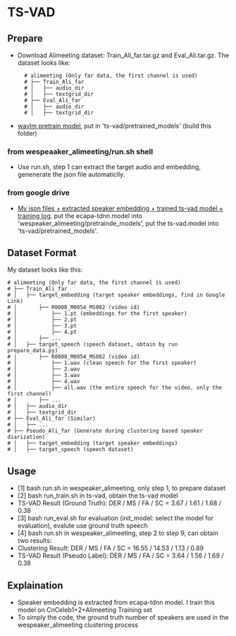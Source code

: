 # TS-VAD

## Prepare
- Download Alimeeting dataset: Train_Ali_far.tar.gz and Eval_Ali.tar.gz. The dataset looks like:

        # alimeeting (Only far data, the first channel is used)
        # ├── Train_Ali_far 
        # │   ├── audio_dir
        # │   ├── textgrid_dir
        # ├── Eval_Ali_far 
        # │   ├── audio_dir
        # │   ├── textgrid_dir

- [wavlm pretrain model](https://drive.google.com/file/d/1-zlAj2SyVJVsbhifwpTlAfrgc9qu-HDb/view?usp=share_link), put in 'ts-vad/pretrained_models' (build this folder)

### from wespeaaker_alimeeting/run.sh shell
- Use run.sh, step 1 can extract the target audio and embedding, genenerate the json file automaticlly.

### from google drive
- [My json files + extracted speaker embedding + trained ts-vad model + training log](https://drive.google.com/drive/folders/1AFip2h9W7sCFbzzasL_fAkGUNZOzaTGK?usp=share_link), put the ecapa-tdnn.model into 'wespeaker_alimeeting/pretrainde_models', put the ts-vad.model into 'ts-vad/pretrained_models'.


## Dataset Format
My dataset looks like this:

    # alimeeting (Only far data, the first channel is used)
    # ├── Train_Ali_far 
    # │   ├── target_embedding (target speaker embeddings, find in Google Link)
    # │       ├── R0008_M0054_MS002 (video id)
    # │           ├── 1.pt (embeddings for the first speaker)
    # │           ├── 2.pt
    # │           ├── 3.pt
    # │           ├── 4.pt
    # │       ├── ...
    # │   ├── target_speech (speech dataset, obtain by run prepare_data.py)
    # │       ├── R0008_M0054_MS002 (video id)
    # │           ├── 1.wav (clean speech for the first speaker)
    # │           ├── 2.wav
    # │           ├── 3.wav
    # │           ├── 4.wav
    # │           ├── all.wav (the entire speech for the video, only the first channel)
    # │       ├── ...
    # │   ├── audio_dir
    # │   ├── textgrid_dir
    # ├── Eval_Ali_far (Similar)
    # │   ├── ...
    # ├── Pseudo_Ali_far (Generate during clustering based speaker diarization)
    # │   ├── target_embedding (target speaker embeddings)
    # │   ├── target_speech (speech dataset)

## Usage
- [1] bash run.sh in wespeaker_alimeeting, only step 1, to prepare dataset
- [2] bash run_train.sh in ts-vad, obtain the ts-vad model
- TS-VAD Result (Ground Truth): DER / MS / FA / SC = 3.67 / 1.61 / 1.68 / 0.38
- [3] bash run_eval.sh for evaluation (init_model: select the model for evaluation), evalute use ground truth speech
- [4] bash run.sh in wespeaker_alimeeting, step 2 to step 9, can obtain two results:
- Clustering Result: DER / MS / FA / SC = 16.55 / 14.53 / 1.13 / 0.89
- TS-VAD Result (Pseudo Label): DER / MS / FA / SC = 3.64 / 1.56 / 1.69 / 0.38

## Explaination
- Speaker embedding is extracted from ecapa-tdnn model. I train this model on CnCeleb1+2+Alimeeting Training set
- To simply the code, the ground truth number of speakers are used in the wespeaker_alimeeting clustering process